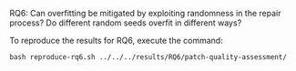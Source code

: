 RQ6: Can overfitting be mitigated by exploiting randomness in the repair process? Do different random seeds overfit in different ways?

To reproduce the results for RQ6, execute the command:

`bash reproduce-rq6.sh ../../../results/RQ6/patch-quality-assessment/`
